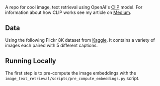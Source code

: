 A repo for cool image, text retrieval using OpenAI's [ClIP](https://arxiv.org/abs/2103.00020) model. For information about how CLIP works see my
article on [Medium](https://medium.com/@paluchasz/understanding-openais-clip-model-6b52bade3fa3).

## Data
Using the following Flickr 8K dataset from [Kaggle](https://www.kaggle.com/datasets/adityajn105/flickr8k). It contains a variety of images each paired
with 5 different captions.

## Running Locally
The first step is to pre-compute the image embeddings with the `image_text_retrieval/scripts/pre_compute_embeddings.py` script.
